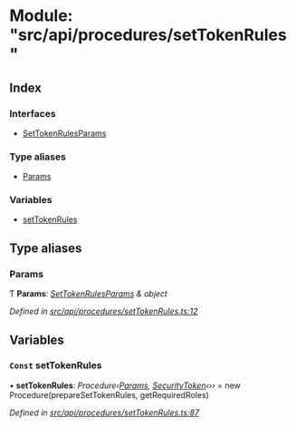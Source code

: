# Module: "src/api/procedures/setTokenRules"

## Index

### Interfaces

* [SetTokenRulesParams](../interfaces/_src_api_procedures_settokenrules_.settokenrulesparams.md)

### Type aliases

* [Params](_src_api_procedures_settokenrules_.md#params)

### Variables

* [setTokenRules](_src_api_procedures_settokenrules_.md#const-settokenrules)

## Type aliases

###  Params

Ƭ **Params**: *[SetTokenRulesParams](../interfaces/_src_api_procedures_settokenrules_.settokenrulesparams.md) & object*

*Defined in [src/api/procedures/setTokenRules.ts:12](https://github.com/PolymathNetwork/polymesh-sdk/blob/6f0a424/src/api/procedures/setTokenRules.ts#L12)*

## Variables

### `Const` setTokenRules

• **setTokenRules**: *Procedure‹[Params](_src_api_procedures_settokenrules_.md#params), [SecurityToken](../classes/_src_api_entities_securitytoken_index_.securitytoken.md)‹››* = new Procedure(prepareSetTokenRules, getRequiredRoles)

*Defined in [src/api/procedures/setTokenRules.ts:87](https://github.com/PolymathNetwork/polymesh-sdk/blob/6f0a424/src/api/procedures/setTokenRules.ts#L87)*

